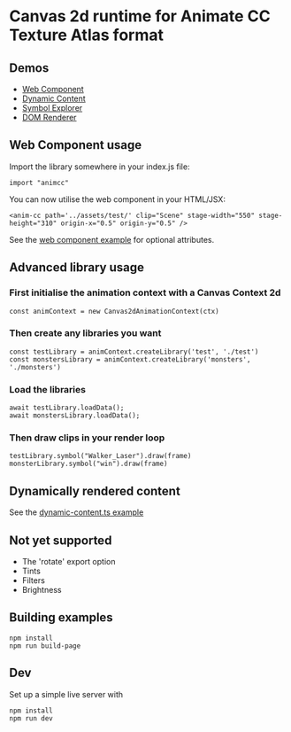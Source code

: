 # Canvas 2d runtime for Animate CC Texture Atlas format

## Demos
- [Web Component](https://621c5701d3eec8a32cc85587--animate-cc-runtime.netlify.app/web-component/index.html)
- [Dynamic Content](https://621c5701d3eec8a32cc85587--animate-cc-runtime.netlify.app/dynamic-content/index.html)
- [Symbol Explorer](https://621c5701d3eec8a32cc85587--animate-cc-runtime.netlify.app/symbol-explorer/index.html)
- [DOM Renderer](https://621c580255eda7980812813d--animate-cc-runtime.netlify.app/dom/index.html)

## Web Component usage
Import the library somewhere in your index.js file:

```import "animcc"```

You can now utilise the web component in your HTML/JSX:

```
<anim-cc path='../assets/test/' clip="Scene" stage-width="550" stage-height="310" origin-x="0.5" origin-y="0.5" />
```

See the [web component example](examples/web-component/index.html) for optional attributes.

## Advanced library usage

### First initialise the animation context with a Canvas Context 2d
```
const animContext = new Canvas2dAnimationContext(ctx)
```

### Then create any libraries you want
```
const testLibrary = animContext.createLibrary('test', './test')
const monstersLibrary = animContext.createLibrary('monsters', './monsters')
```

### Load the libraries
```
await testLibrary.loadData();
await monstersLibrary.loadData();
```

### Then draw clips in your render loop
```
testLibrary.symbol("Walker_Laser").draw(frame)
monsterLibrary.symbol("win").draw(frame)
```

## Dynamically rendered content
See the [dynamic-content.ts example](/examples/dynamic-content.ts)

## Not yet supported
- The 'rotate' export option
- Tints
- Filters
- Brightness

## Building examples

```
npm install
npm run build-page
```

## Dev
Set up a simple live server with

```
npm install
npm run dev
```
